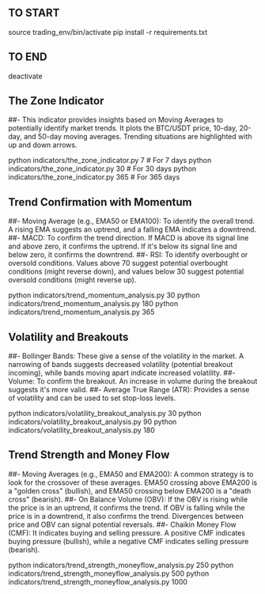 ## TO START
source trading_env/bin/activate
pip install -r requirements.txt

## TO END
deactivate

## The Zone Indicator
##- This indicator provides insights based on Moving Averages to potentially identify market trends. It plots the BTC/USDT price, 10-day, 20-day, and 50-day moving averages. Trending situations are highlighted with up and down arrows.

python indicators/the_zone_indicator.py 7     # For 7 days
python indicators/the_zone_indicator.py 30    # For 30 days
python indicators/the_zone_indicator.py 365   # For 365 days


## Trend Confirmation with Momentum
##- Moving Average (e.g., EMA50 or EMA100): To identify the overall trend. A rising EMA suggests an uptrend, and a falling EMA indicates a downtrend.
##- MACD: To confirm the trend direction. If MACD is above its signal line and above zero, it confirms the uptrend. If it's below its signal line and below zero, it confirms the downtrend.
##- RSI: To identify overbought or oversold conditions. Values above 70 suggest potential overbought conditions (might reverse down), and values below 30 suggest potential oversold conditions (might reverse up).

python indicators/trend_momentum_analysis.py 30
python indicators/trend_momentum_analysis.py 180
python indicators/trend_momentum_analysis.py 365


## Volatility and Breakouts
##- Bollinger Bands: These give a sense of the volatility in the market. A narrowing of bands suggests decreased volatility (potential breakout incoming), while bands moving apart indicate increased volatility.
##- Volume: To confirm the breakout. An increase in volume during the breakout suggests it's more valid.
##- Average True Range (ATR): Provides a sense of volatility and can be used to set stop-loss levels.

python indicators/volatility_breakout_analysis.py 30
python indicators/volatility_breakout_analysis.py 90
python indicators/volatility_breakout_analysis.py 180


## Trend Strength and Money Flow
##- Moving Averages (e.g., EMA50 and EMA200): A common strategy is to look for the crossover of these averages. EMA50 crossing above EMA200 is a "golden cross" (bullish), and EMA50 crossing below EMA200 is a "death cross" (bearish).
##- On Balance Volume (OBV): If the OBV is rising while the price is in an uptrend, it confirms the trend. If OBV is falling while the price is in a downtrend, it also confirms the trend. Divergences between price and OBV can signal potential reversals.
##- Chaikin Money Flow (CMF): It indicates buying and selling pressure. A positive CMF indicates buying pressure (bullish), while a negative CMF indicates selling pressure (bearish).

python indicators/trend_strength_moneyflow_analysis.py 250
python indicators/trend_strength_moneyflow_analysis.py 500
python indicators/trend_strength_moneyflow_analysis.py 1000
